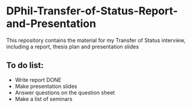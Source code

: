 # DPhil-Transfer-of-Status-Report-and-Presentation
This repository contains the material for my Transfer of Status interview, including a report, thesis plan and presentation slides

## To do list:
* Write report DONE
* Make presentation slides
* Answer questions on the question sheet
* Make a list of seminars
